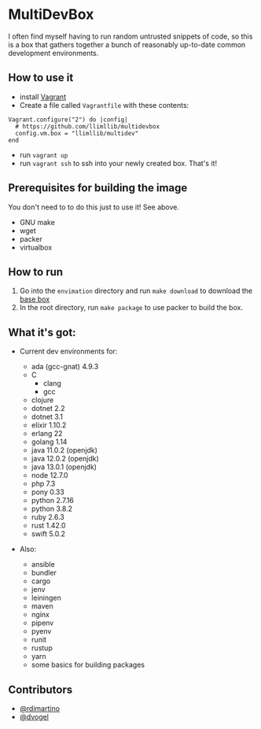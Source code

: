 # MultiDevBox

I often find myself having to run random untrusted snippets of code, so this is
a box that gathers together a bunch of reasonably up-to-date common development
environments.

## How to use it

* install [Vagrant](https://www.vagrantup.com/)
* Create a file called `Vagrantfile` with these contents:

```
Vagrant.configure("2") do |config|
  # https://github.com/llimllib/multidevbox
  config.vm.box = "llimllib/multidev"
end
```

* run `vagrant up`
* run `vagrant ssh` to ssh into your newly created box. That's it!

## Prerequisites for building the image

You don't need to to do this just to use it! See above.

* GNU make
* wget
* packer
* virtualbox

## How to run

1. Go into the `envimation` directory and run `make download` to download the
   [base box](https://app.vagrantup.com/envimation/boxes/ubuntu-xenial)
2. In the root directory, run `make package` to use packer to build the box.

## What it's got:

* Current dev environments for:
  * ada (gcc-gnat) 4.9.3
  * C
      * clang
      * gcc
  * clojure
  * dotnet 2.2
  * dotnet 3.1
  * elixir 1.10.2
  * erlang 22
  * golang 1.14
  * java 11.0.2 (openjdk)
  * java 12.0.2 (openjdk)
  * java 13.0.1 (openjdk)
  * node 12.7.0
  * php 7.3
  * pony 0.33
  * python 2.7.16
  * python 3.8.2
  * ruby 2.6.3
  * rust 1.42.0
  * swift 5.0.2

* Also:
  * ansible
  * bundler
  * cargo
  * jenv
  * leiningen
  * maven
  * nginx
  * pipenv
  * pyenv
  * runit
  * rustup
  * yarn
  * some basics for building packages

## Contributors

* [@rdimartino](https://github.com/rdimartino)
* [@dvogel](https://github.com/dvogel)
